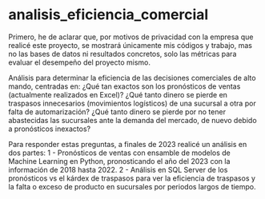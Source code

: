 # analisis_eficiencia_comercial
Primero, he de aclarar que, por motivos de privacidad con la empresa que realicé este proyecto, se mostrará únicamente mis códigos y trabajo, mas no las bases de datos ni resultados concretos, solo las métricas para evaluar el desempeño del proyecto mismo. 

Análisis para determinar la eficiencia de las decisiones comerciales de alto mando, centradas en:
¿Qué tan exactos son los pronósticos de ventas (actualmente realizados en Excel)?
¿Qué tanto dinero se pierde en traspasos innecesarios (movimientos logísticos) de una sucursal a otra por falta de automarización?
¿Qué tanto dinero se pierde por no tener abastecidas las sucursales ante la demanda del mercado, de nuevo debido a pronósticos inexactos?

Para responder estas preguntas, a finales de 2023 realicé un análisis en dos partes:
1 - Pronósticos de ventas con ensamble de modelos de Machine Learning en Python, pronosticando el año del 2023 con la información de 2018 hasta 2022.
2 - Análisis en SQL Server de los pronósticos vs el kárdex de traspasos para ver la eficiencia de traspasos y la falta o exceso de producto en sucursales por periodos largos de tiempo.
